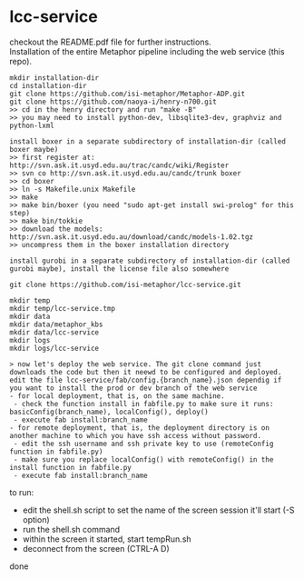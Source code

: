 lcc-service
===========
checkout the README.pdf file for further instructions.
<br/>Installation of the entire Metaphor pipeline including the web service (this repo).

```
mkdir installation-dir
cd installation-dir
git clone https://github.com/isi-metaphor/Metaphor-ADP.git
git clone https://github.com/naoya-i/henry-n700.git
>> cd in the henry directory and run "make -B"
>> you may need to install python-dev, libsqlite3-dev, graphviz and python-lxml

install boxer in a separate subdirectory of installation-dir (called boxer maybe)
>> first register at: http://svn.ask.it.usyd.edu.au/trac/candc/wiki/Register
>> svn co http://svn.ask.it.usyd.edu.au/candc/trunk boxer
>> cd boxer
>> ln -s Makefile.unix Makefile
>> make
>> make bin/boxer (you need "sudo apt-get install swi-prolog" for this step)
>> make bin/tokkie
>> download the models: http://svn.ask.it.usyd.edu.au/download/candc/models-1.02.tgz
>> uncompress them in the boxer installation directory

install gurobi in a separate subdirectory of installation-dir (called gurobi maybe), install the license file also somewhere

git clone https://github.com/isi-metaphor/lcc-service.git

mkdir temp
mkdir temp/lcc-service.tmp
mkdir data
mkdir data/metaphor_kbs
mkdir data/lcc-service
mkdir logs
mkdir logs/lcc-service

> now let's deploy the web service. The git clone command just downloads the code but then it neewd to be configured and deployed.
edit the file lcc-service/fab/config.{branch_name}.json dependig if you want to install the prod or dev branch of the web service
- for local deployment, that is, on the same machine.
 - check the function install in fabfile.py to make sure it runs: basicConfig(branch_name), localConfig(), deploy()
 - execute fab install:branch_name
- for remote deployment, that is, the deployment directory is on another machine to which you have ssh access without password.
 - edit the ssh username and ssh private key to use (remoteConfig function in fabfile.py)
 - make sure you replace localConfig() with remoteConfig() in the install function in fabfile.py
 - execute fab install:branch_name
```
to run:
- edit the shell.sh script to set the name of the screen session it'll start (-S option)
- run the shell.sh command
- within the screen it started, start tempRun.sh
- deconnect from the screen (CTRL-A D)

done
